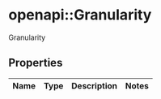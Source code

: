 # openapi::Granularity

Granularity

## Properties
Name | Type | Description | Notes
------------ | ------------- | ------------- | -------------


